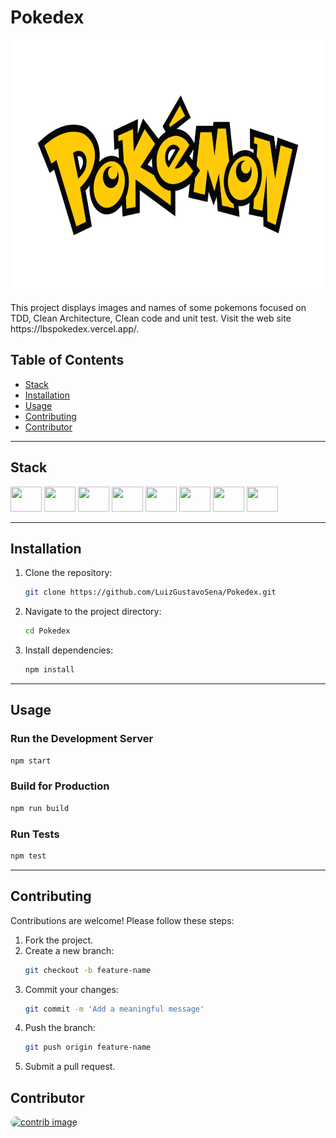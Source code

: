 # Pokedex

<div align="center">
<img height="400" src="public/img/pokemon.webp" />
</div>
</br>
This project displays images and names of some pokemons focused on TDD, Clean Architecture, Clean code and unit test. Visit the web site https://lbspokedex.vercel.app/.

## Table of Contents

- [Stack](#Stack)
- [Installation](#installation)
- [Usage](#usage)
- [Contributing](#contributing)
- [Contributor](#contributor)

---

## Stack
<div style="display: inline_block">
  <img height="40" width="50" src="https://cdn.jsdelivr.net/gh/devicons/devicon/icons/typescript/typescript-original.svg" />
  <img height="40" width="50" src="https://vitejs.dev/logo-with-shadow.png" />
  <img height="40" width="50" src="https://cdn.jsdelivr.net/gh/devicons/devicon/icons/react/react-original.svg" /> 
  <img height="40" width="50" src="https://cdn.jsdelivr.net/gh/devicons/devicon/icons/graphql/graphql-plain.svg" />
  <img height="40" width="50" src="https://cdn.jsdelivr.net/gh/devicons/devicon@latest/icons/vitest/vitest-original.svg" />
  <img height="40" width="50" src="https://cdn.jsdelivr.net/gh/devicons/devicon@latest/icons/cypressio/cypressio-original.svg" />
  <img height="40" width="50" src="https://cdn.jsdelivr.net/gh/devicons/devicon/icons/nginx/nginx-original.svg" /> 
  <img height="40" width="50" src="https://cdn.jsdelivr.net/gh/devicons/devicon/icons/docker/docker-original.svg" /> 
</div>

---

## Installation

1. Clone the repository:
   ```bash
   git clone https://github.com/LuizGustavoSena/Pokedex.git
   ```
2. Navigate to the project directory:
   ```bash
   cd Pokedex
   ```
3. Install dependencies:
   ```bash
   npm install
   ```

---

## Usage

### Run the Development Server
```bash
npm start
```

### Build for Production
```bash
npm run build
```

### Run Tests
```bash
npm test
```

---

## Contributing

Contributions are welcome! Please follow these steps:
1. Fork the project.
2. Create a new branch:
   ```bash
   git checkout -b feature-name
   ```
3. Commit your changes:
   ```bash
   git commit -m 'Add a meaningful message'
   ```
4. Push the branch:
   ```bash
   git push origin feature-name
   ```
5. Submit a pull request.

## Contributor

<a href="https://github.com/LuizGustavoSena">
  <img height="60" width="60" style="border-radius: 50px" src="https://avatars.githubusercontent.com/u/69394005?v=4" alt="contrib image" />
</a>